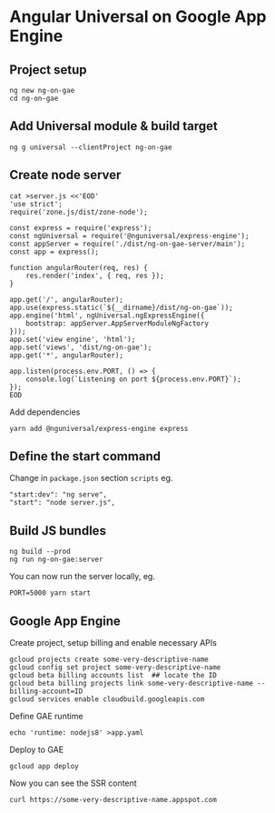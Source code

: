 # Angular Universal on Google App Engine

## Project setup

    ng new ng-on-gae
    cd ng-on-gae

## Add Universal module & build target

    ng g universal --clientProject ng-on-gae

## Create node server

    cat >server.js <<'EOD'
    'use strict';
    require('zone.js/dist/zone-node');

    const express = require('express');
    const ngUniversal = require('@nguniversal/express-engine');
    const appServer = require('./dist/ng-on-gae-server/main');
    const app = express();

    function angularRouter(req, res) {
        res.render('index', { req, res });
    }

    app.get('/', angularRouter);
    app.use(express.static(`${__dirname}/dist/ng-on-gae`));
    app.engine('html', ngUniversal.ngExpressEngine({
        bootstrap: appServer.AppServerModuleNgFactory
    }));
    app.set('view engine', 'html');
    app.set('views', 'dist/ng-on-gae');
    app.get('*', angularRouter);

    app.listen(process.env.PORT, () => {
        console.log(`Listening on port ${process.env.PORT}`);
    });
    EOD

Add dependencies

    yarn add @nguniversal/express-engine express

## Define the start command

Change in `package.json` section `scripts` eg.

    "start:dev": "ng serve",
    "start": "node server.js",

## Build JS bundles

    ng build --prod
    ng run ng-on-gae:server

You can now run the server locally, eg.

    PORT=5000 yarn start

## Google App Engine

Create project, setup billing and enable necessary APIs

    gcloud projects create some-very-descriptive-name
    gcloud config set project some-very-descriptive-name
    gcloud beta billing accounts list  ## locate the ID
    gcloud beta billing projects link some-very-descriptive-name --billing-account=ID
    gcloud services enable cloudbuild.googleapis.com

Define GAE runtime

    echo 'runtime: nodejs8' >app.yaml

Deploy to GAE

    gcloud app deploy

Now you can see the SSR content

    curl https://some-very-descriptive-name.appspot.com
